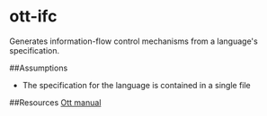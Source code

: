 # ott-ifc
Generates information-flow control mechanisms from a language's specification.

##Assumptions
 - The specification for the language is contained in a single file

##Resources
[Ott manual](https://www.cl.cam.ac.uk/~pes20/ott/ott_manual_0.25.pdf)